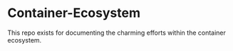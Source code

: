 # Container-Ecosystem

This repo exists for documenting the charming efforts within the container ecosystem. 
